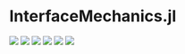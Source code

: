 # InterfaceMechanics.jl

[![][travis-img]][travis-url]
[![][pkg-0.7-img]][pkg-0.7-url]
[![][pkg-1.0-img]][pkg-1.0-url]
[![][coveralls-img]][coveralls-url]
[![][issues-img]][issues-url]
[![][appveyor-img]][appveyor-url]




[gitter-url]: https://gitter.im/JuliaFEM/JuliaFEM.jl

[docs-latest-img]: https://img.shields.io/badge/docs-latest-blue.svg
[docs-latest-url]: https://juliafem.github.io/InterfaceMechanics.jl/latest

[docs-stable-img]: https://img.shields.io/badge/docs-stable-blue.svg
[docs-stable-url]: https://juliafem.github.io/InterfaceMechanics.jl/stable

[travis-img]: https://travis-ci.org/JuliaFEM/InterfaceMechanics.jl.svg?branch=master
[travis-url]: https://travis-ci.org/JuliaFEM/InterfaceMechanics.jl

[coveralls-img]: https://coveralls.io/repos/github/JuliaFEM/InterfaceMechanics.jl/badge.svg?branch=master
[coveralls-url]: https://coveralls.io/github/JuliaFEM/InterfaceMechanics.jl?branch=master

[issues-img]: https://img.shields.io/github/issues/JuliaFEM/InterfaceMechanics.jl.svg
[issues-url]: https://github.com/JuliaFEM/InterfaceMechanics.jl/issues

[pkg-0.7-img]: http://pkg.julialang.org/badges/InterfaceMechanics_0.7.svg
[pkg-0.7-url]: http://pkg.julialang.org/?pkg=InterfaceMechanics&ver=0.7
[pkg-1.0-img]: http://pkg.julialang.org/badges/InterfaceMechanics_1.0.svg
[pkg-1.0-url]: http://pkg.julialang.org/?pkg=InterfaceMechanics&ver=1.0

[appveyor-img]: https://ci.appveyor.com/api/projects/status/fma963oc9rg9qxn4?svg=true
[appveyor-url]: https://ci.appveyor.com/project/JuliaFEM/interfacemechanics-jl
